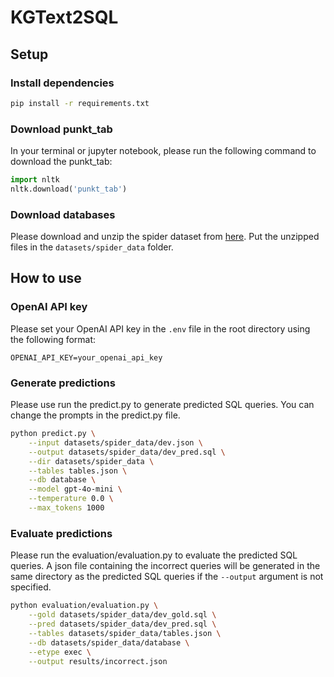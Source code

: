 # KGText2SQL

## Setup

### Install dependencies

```bash
pip install -r requirements.txt
```

### Download punkt_tab

In your terminal or jupyter notebook, please run the following command to download the punkt_tab:

```python
import nltk
nltk.download('punkt_tab')
```

### Download databases

Please download and unzip the spider dataset from [here](https://drive.google.com/file/d/1403EGqzIDoHMdQF4c9Bkyl7dZLZ5Wt6J/view). Put the unzipped files in the `datasets/spider_data` folder.


## How to use

### OpenAI API key

Please set your OpenAI API key in the `.env` file in the root directory using the following format:

```
OPENAI_API_KEY=your_openai_api_key
```

### Generate predictions

Please use run the predict.py to generate predicted SQL queries. You can change the prompts in the predict.py file.

```bash
python predict.py \
    --input datasets/spider_data/dev.json \
    --output datasets/spider_data/dev_pred.sql \
    --dir datasets/spider_data \
    --tables tables.json \
    --db database \
    --model gpt-4o-mini \
    --temperature 0.0 \
    --max_tokens 1000
```


### Evaluate predictions

Please run the evaluation/evaluation.py to evaluate the predicted SQL queries. A json file containing the incorrect queries will be generated in the same directory as the predicted SQL queries if the `--output` argument is not specified.

```bash
python evaluation/evaluation.py \
    --gold datasets/spider_data/dev_gold.sql \
    --pred datasets/spider_data/dev_pred.sql \
    --tables datasets/spider_data/tables.json \
    --db datasets/spider_data/database \
    --etype exec \
    --output results/incorrect.json
```


